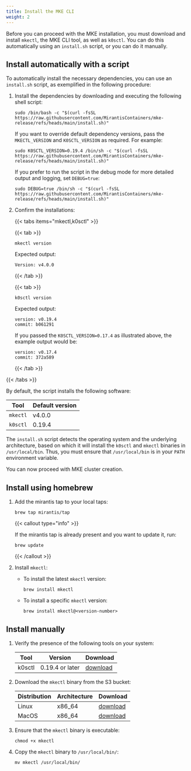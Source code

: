 ```yaml
---
title: Install the MKE CLI
weight: 2
---
```


Before you can proceed with the MKE installation, you must download and install
`mkectl`, the MKE CLI tool, as well as `k0sctl`. You can do this
automatically using an `install.sh` script, or you can do it manually.

## Install automatically with a script

To automatically install the necessary dependencies, you can use an
`install.sh` script, as exemplified in the following procedure:

1. Install the dependencies by downloading and executing the following shell script:

   ```shell
   sudo /bin/bash -c "$(curl -fsSL https://raw.githubusercontent.com/MirantisContainers/mke-release/refs/heads/main/install.sh)"
   ```

   If you want to override default dependency versions, pass the
   `MKECTL_VERSION` and `K0SCTL_VERSION` as required. For example:

   ```shell
   sudo K0SCTL_VERSION=0.19.4 /bin/sh -c "$(curl -fsSL https://raw.githubusercontent.com/MirantisContainers/mke-release/refs/heads/main/install.sh)"
   ```

   If you prefer to run the script in the debug mode for more detailed output and logging,
   set `DEBUG=true`:

   ```shell
   sudo DEBUG=true /bin/sh -c "$(curl -fsSL https://raw.githubusercontent.com/MirantisContainers/mke-release/refs/heads/main/install.sh)"
   ```

2. Confirm the installations:

   {{< tabs items="mkectl,k0sctl" >}}

   {{< tab >}}

   ```shell
   mkectl version
   ```

   Expected output:

   ```shell
   Version: v4.0.0
   ```

   {{< /tab >}}

   {{< tab >}}

   ```shell
   k0sctl version
   ```

   Expected output:

   ```shell
   version: v0.19.4
   commit: b061291
   ```

   If you passed the `K0SCTL_VERSION=0.17.4` as illustrated above,
   the example output would be:

   ```shell
   version: v0.17.4
   commit: 372a589
   ```

   {{< /tab >}}

{{< /tabs >}}

<!-- Remember to update the dependency versions and to keep them in sync with the versions cited in the Install Manually section below. -->

By default, the script installs the following software:

| Tool      | Default version |
| --------- | --------------- |
| `mkectl`  | v4.0.0          |
| `k0sctl`  | 0.19.4          |

The `install.sh` script detects the operating system and the
underlying architecture, based on which it will install the `k0sctl`
and `mkectl` binaries in `/usr/local/bin`. Thus, you must ensure that
`/usr/local/bin` is in your `PATH` environment variable.

You can now proceed with MKE cluster creation.

## Install using homebrew

1. Add the mirantis tap to your local taps:

   ```shell
   brew tap mirantis/tap
   ```

   {{< callout type="info" >}}

   If the mirantis tap is already present and you want to update it, run:

   ```shell
   brew update
   ```

   {{< /callout >}}

2. Install `mkectl`:

   - To install the latest `mkectl` version:

     ```shell
     brew install mkectl
     ```

   - To install a specific `mkectl` version:

     ```shell
     brew install mkectl@<version-number>
     ```

## Install manually

1. Verify the presence of the following tools on your system:

   <!-- Remember to update the dependency versions and to keep them in sync with the versions cited in the Install Automtaically section above. -->

   | Tool    | Version         | Download                                                    |
   | ------- | --------------- | ----------------------------------------------------------- |
   | k0sctl  | 0.19.4 or later | [download](https://github.com/k0sproject/k0sctl/releases)   |

2. Download the `mkectl` binary from the S3 bucket:

   | Distribution | Architecture | Download                                                                                                          |
   | ------------ | ------------ | ----------------------------------------------------------------------------------------------------------------- |
   | Linux        | x86_64       | [download](https://github.com/mirantiscontainers/mke-release/releases/latest/download/mkectl_linux_x86_64.tar.gz) |
   | MacOS        | x86_64       | [download](https://github.com/mirantiscontainers/mke-release/releases/latest/download/mkectl_darwin_arm64.tar.gz) |

3. Ensure that the `mkectl` binary is executable:

   ```
   chmod +x mkectl
   ```

4. Copy the `mkectl` binary to `/usr/local/bin/`:

   ```
   mv mkectl /usr/local/bin/
   ```
